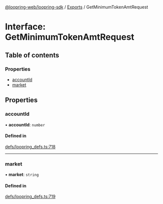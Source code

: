 [@loopring-web/loopring-sdk](../README.md) / [Exports](../modules.md) / GetMinimumTokenAmtRequest

# Interface: GetMinimumTokenAmtRequest

## Table of contents

### Properties

- [accountId](GetMinimumTokenAmtRequest.md#accountid)
- [market](GetMinimumTokenAmtRequest.md#market)

## Properties

### accountId

• **accountId**: `number`

#### Defined in

[defs/loopring_defs.ts:718](https://github.com/Loopring/loopring_sdk/blob/532648f/src/defs/loopring_defs.ts#L718)

___

### market

• **market**: `string`

#### Defined in

[defs/loopring_defs.ts:719](https://github.com/Loopring/loopring_sdk/blob/532648f/src/defs/loopring_defs.ts#L719)
